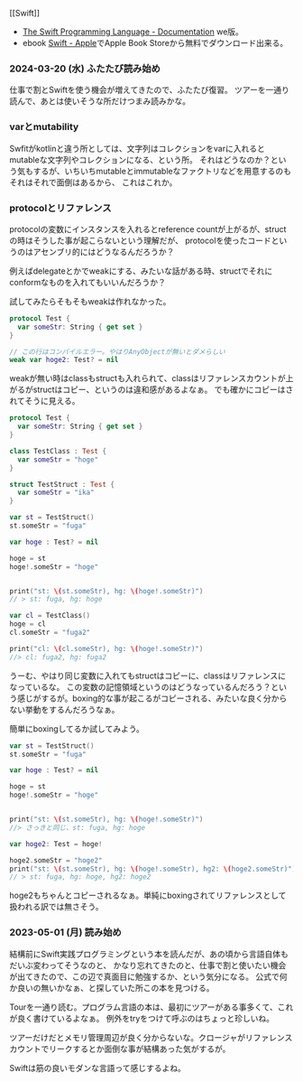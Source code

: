[[Swift]]

- [The Swift Programming Language - Documentation](https://docs.swift.org/swift-book/documentation/the-swift-programming-language/) we版。
- ebook [Swift - Apple](https://www.apple.com/swift/)でApple Book Storeから無料でダウンロード出来る。

### 2024-03-20 (水) ふたたび読み始め

仕事で割とSwiftを使う機会が増えてきたので、ふたたび復習。
ツアーを一通り読んで、あとは使いそうな所だけつまみ読みかな。


### varとmutability

Swfitがkotlinと違う所としては、文字列はコレクションをvarに入れるとmutableな文字列やコレクションになる、という所。
それはどうなのか？という気もするが、いちいちmutableとimmutableなファクトリなどを用意するのもそれはそれで面倒はあるから、
これはこれか。

### protocolとリファレンス

protocolの変数にインスタンスを入れるとreference countが上がるが、structの時はそうした事が起こらないという理解だが、
protocolを使ったコードというのはアセンブリ的にはどうなるんだろうか？

例えばdelegateとかでweakにする、みたいな話がある時、structでそれにconformなものを入れてもいいんだろうか？

試してみたらそもそもweakは作れなかった。

```swift
protocol Test {
  var someStr: String { get set }
}

// この行はコンパイルエラー。やはりAnyObjectが無いとダメらしい
weak var hoge2: Test? = nil
```

weakが無い時はclassもstructも入れられて、classはリファレンスカウントが上がるがstructはコピー、というのは違和感があるよなぁ。
でも確かにコピーはされてそうに見える。

```swift
protocol Test {
  var someStr: String { get set }
}

class TestClass : Test {
  var someStr = "hoge"
}

struct TestStruct : Test {
  var someStr = "ika"
}

var st = TestStruct()
st.someStr = "fuga"

var hoge : Test? = nil

hoge = st
hoge!.someStr = "hoge"


print("st: \(st.someStr), hg: \(hoge!.someStr)")
// > st: fuga, hg: hoge 

var cl = TestClass()
hoge = cl
cl.someStr = "fuga2"

print("cl: \(cl.someStr), hg: \(hoge!.someStr)")
//> cl: fuga2, hg: fuga2
```

うーむ、やはり同じ変数に入れてもstructはコピーに、classはリファレンスになっているな。
この変数の記憶領域というのはどうなっているんだろう？という感じがするが。boxing的な事が起こるがコピーされる、みたいな良く分からない挙動をするんだろうなぁ。

簡単にboxingしてるか試してみよう。

```swift
var st = TestStruct()
st.someStr = "fuga"

var hoge : Test? = nil

hoge = st
hoge!.someStr = "hoge"


print("st: \(st.someStr), hg: \(hoge!.someStr)")
//> さっきと同じ、st: fuga, hg: hoge

var hoge2: Test = hoge!

hoge2.someStr = "hoge2"
print("st: \(st.someStr), hg: \(hoge!.someStr), hg2: \(hoge2.someStr)")
// > st: fuga, hg: hoge, hg2: hoge2
```

hoge2もちゃんとコピーされるなぁ。単純にboxingされてリファレンスとして扱われる訳では無さそう。


### 2023-05-01 (月) 読み始め 

結構前にSwift実践プログラミングという本を読んだが、あの頃から言語自体もだいぶ変わってそうなのと、
かなり忘れてきたのと、仕事で割と使いたい機会が出てきたので、この辺で真面目に勉強するか、という気分になる。
公式で何か良いの無いかなぁ、と探していた所この本を見つける。

Tourを一通り読む。プログラム言語の本は、最初にツアーがある事多くて、これが良く書けているよなぁ。
例外をtryをつけて呼ぶのはちょっと珍しいね。

ツアーだけだとメモリ管理周辺が良く分からないな。クロージャがリファレンスカウントでリークするとか面倒な事が結構あった気がするが。

Swiftは筋の良いモダンな言語って感じするよね。